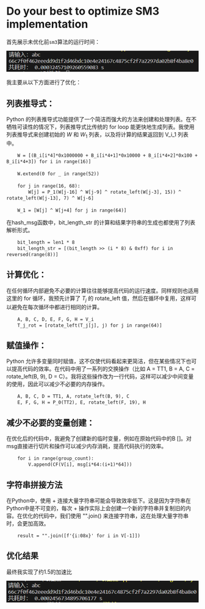 # Do your best to optimize SM3 implementation

首先展示未优化前`sm3`算法的运行时间：

![1](./image/ori.png)

我主要从以下方面进行了优化：


## 列表推导式：
Python 的列表推导式功能提供了一个简洁而强大的方法来创建和处理列表。在不牺牲可读性的情况下，列表推导式比传统的 for loop 能更快地生成列表。我使用列表推导式来创建初始的 $W$ 和 $W_1$ 列表，以及将计算的结果返回到 V_i_1 列表中。

```
    W = [(B_i[i*4]*0x1000000 + B_i[i*4+1]*0x10000 + B_i[i*4+2]*0x100 + B_i[i*4+3]) for i in range(16)]

    W.extend(0 for _ in range(52))

    for j in range(16, 68):
        W[j] = P_1(W[j-16] ^ W[j-9] ^ rotate_left(W[j-3], 15)) ^ rotate_left(W[j-13], 7) ^ W[j-6]

    W_1 = [W[j] ^ W[j+4] for j in range(64)]
```

在hash_msg函数中，bit_length_str 的计算和结果字符串的生成也都使用了列表解析形式。
```
    bit_length = len1 * 8
    bit_length_str = [(bit_length >> (i * 8) & 0xff) for i in reversed(range(8))]
```

## 计算优化：
在任何循环内部避免不必要的计算往往能够提高代码的运行速度。同样规则也适用这里的 for 循环，我预先计算了 $T_j$ 的 rotate_left 值，然后在循环中复用，这样可以避免在每次循环中都进行相同的计算。
```
    A, B, C, D, E, F, G, H = V_i
    T_j_rot = [rotate_left(T_j[j], j) for j in range(64)]
```

## 赋值操作：
Python 允许多变量同时赋值，这不仅使代码看起来更简洁，但在某些情况下也可以提高代码的效率。在代码中用了一系列的交换操作（比如 A = TT1, B = A, C = rotate_left(B, 9), D = C）。我将这些操作改为一行代码，这样可以减少中间变量的使用，因此可以减少不必要的内存操作。
```
    A, B, C, D = TT1, A, rotate_left(B, 9), C
    E, F, G, H = P_0(TT2), E, rotate_left(F, 19), H
```


## 减少不必要的变量创建：
在优化后的代码中，我避免了创建新的临时变量，例如在原始代码中的B []。对msg直接进行切片和操作可以减少内存消耗，提高代码执行的效率。

```
    for i in range(group_count):
        V.append(CF(V[i], msg[i*64:(i+1)*64]))
```

## 字符串拼接方法
在Python中，使用 + 连接大量字符串可能会导致效率低下。这是因为字符串在Python中是不可变的，每次 + 操作实际上会创建一个新的字符串并复制旧的内容。在优化的代码中，我们使用 "".join() 来连接字符串，这在处理大量字符串时，会更加高效。

```
    result = "".join([f'{i:08x}' for i in V[-1]])
```

## 优化结果
最终我实现了约1.5的加速比

![1](./image/result.png)
